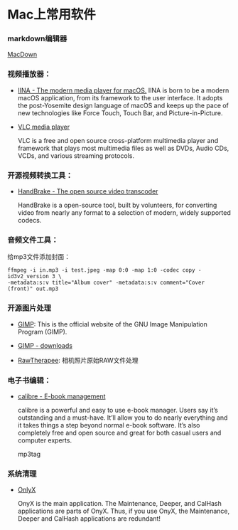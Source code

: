 # Mac上常用软件


### markdown编辑器

[MacDown](https://macdown.uranusjr.com)

### 视频播放器：

* [IINA - The modern media player for macOS.](https://iina.io)
	IINA is born to be a modern macOS application, from its framework to the user interface. It adopts the post-Yosemite design language of macOS and keeps up the pace of new technologies like Force Touch, Touch Bar, and Picture-in-Picture.
	
* [VLC media player](https://www.videolan.org)

	VLC is a free and open source cross-platform multimedia player and framework that plays most multimedia files as well as DVDs, Audio CDs, VCDs, and various streaming protocols.

### 开源视频转换工具： 

* [HandBrake - The open source video transcoder](https://handbrake.fr)

	HandBrake is a open-source tool, built by volunteers, for converting video from nearly any format to a selection of modern, widely supported codecs.

### 音频文件工具： 

给mp3文件添加封面：

```
ffmpeg -i in.mp3 -i test.jpeg -map 0:0 -map 1:0 -codec copy -id3v2_version 3 \ 
-metadata:s:v title="Album cover" -metadata:s:v comment="Cover (front)" out.mp3
```

### 开源图片处理

* [GIMP](https://www.gimp.org): This is the official website of the GNU Image Manipulation Program (GIMP).

* [GIMP - downloads](https://www.gimp.org/downloads/)
* [RawTherapee](https://rawtherapee.com/downloads/5.11/): 相机照片原始RAW文件处理

### 电子书编辑：

* [calibre - E-book management](https://calibre-ebook.com)

	calibre is a powerful and easy to use e-book manager. Users say it’s outstanding and a must-have. It’ll allow you to do nearly everything and it takes things a step beyond normal e-book software. It’s also completely free and open source and great for both casual users and computer experts.
	
	
	mp3tag
### 系统清理

* [OnlyX](https://www.titanium-software.fr/en/applications.html)

	OnyX is the main application. The Maintenance, Deeper, and CalHash applications are parts of OnyX. Thus, if you use OnyX, the Maintenance, Deeper and CalHash applications are redundant!
	
	
	
	
	
	
